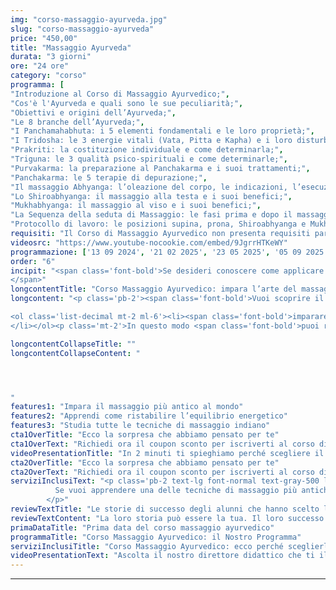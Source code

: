 ```yaml
---
img: "corso-massaggio-ayurveda.jpg"
slug: "corso-massaggio-ayurveda"
price: "450,00"
title: "Massaggio Ayurveda"
durata: "3 giorni"
ore: "24 ore"
category: "corso"
programma: [
"Introduzione al Corso di Massaggio Ayurvedico;",
"Cos'è l'Ayurveda e quali sono le sue peculiarità;",
"Obiettivi e origini dell’Ayurveda;",
"Le 8 branche dell’Ayurveda;",
"I Panchamahabhuta: i 5 elementi fondamentali e le loro proprietà;",
"I Tridosha: le 3 energie vitali (Vata, Pitta e Kapha) e i loro disturbi;",
"Prakriti: la costituzione individuale e come determinarla;",
"Triguna: le 3 qualità psico-spirituali e come determinarle;",
"Purvakarma: la preparazione al Panchakarma e i suoi trattamenti;",
"Panchakarma: le 5 terapie di depurazione;",
"Il massaggio Abhyanga: l’oleazione del corpo, le indicazioni, l’esecuzione, la durata e i benefici;",
"Lo Shiroabhyanga: il massaggio alla testa e i suoi benefici;",
"Mukhabhyanga: il massaggio al viso e i suoi benefici;",
"La Sequenza della seduta di Massaggio: le fasi prima e dopo il massaggio e i consigli per il massaggiatore;",
"Protocollo di lavoro: le posizioni supina, prona, Shiroabhyanga e Mukhabhyanga."]
requisiti: "Il Corso di Massaggio Ayurvedico non presenta requisiti particolari ed è aperto a tutti."
videosrc: "https://www.youtube-nocookie.com/embed/9JgrrHTKeWY"
programmazione: ['13 09 2024', '21 02 2025', '23 05 2025', '05 09 2025']    
order: "6"
incipit: "<span class='font-bold'>Se desideri conoscere come applicare la filosofia Ayurvedica al mondo del massaggio, questo è il corso ideale per te.</span> Cosa aspetti? <span class='font-bold'>Scopri come donare benessere ai tuoi clienti</span> e ristabilire l’equilibrio energetico <span class='font-bold'>attraverso l’uso sapiente</span> e sincronico <span class='font-bold'>delle mani, apprendendo numerose tecniche grazie al nostro corso massaggio ayurvedico. 
</span>"
longcontentTitle: "Corso Massaggio Ayurvedico: impara l’arte del massaggio più antico del mondo"            
longcontent: "<p class='pb-2'><span class='font-bold'>Vuoi scoprire il segreto dell'antica saggezza indiana</span> per il benessere del corpo e della mente? <span class='font-bold'>Allora devi assolutamente seguire il corso Massaggio Ayurvedico dove:</span></p> 

<ol class='list-decimal mt-2 ml-6'><li><span class='font-bold'>impararei a conoscere e a bilanciare le tre energie vitali</span> che governano ogni forma di vita ossia i “Dosha” (Vata, Pitta e Kapha);</li><li><span class='font-bold'>apprenderai tutte le tecniche del massaggio indiano</span> e di disintossicazione del Panchakarma;</li><li><span class='font-bold'>saprai come usare le tue mani con sincronia e fluidità</span> per creare un'armonia perfetta.
</li></ol><p class='mt-2'>In questo modo <span class='font-bold'>puoi ristabilire l’equilibrio energetico delle persone che decidono di affidarsi a te per questo trattamento</span>, gestendo bene l’intensità da adoperare durante la seduta di massaggio.</p>"

longcontentCollapseTitle: ""
longcontentCollapseContent: " 




"
features1: "Impara il massaggio più antico al mondo"
features2: "Apprendi come ristabilire l’equilibrio energetico"
features3: "Studia tutte le tecniche di massaggio indiano"  
cta1OverTitle: "Ecco la sorpresa che abbiamo pensato per te"
cta1OverText: "Richiedi ora il coupon sconto per iscriverti al corso di massaggio ayurveda"
videoPresentationTitle: "In 2 minuti ti spieghiamo perché scegliere il corso di massaggio ayurveda"
cta2OverTitle: "Ecco la sorpresa che abbiamo pensato per te"
cta2OverText: "Richiedi ora il coupon sconto per iscriverti al corso di massaggio ayurveda"
serviziInclusiText: "<p class='pb-2 text-lg font-normal text-gray-500 lg:text-xl sm:px-16 lg:px-48 text-justify'>
          Se vuoi apprendere una delle tecniche di massaggio più antiche e richieste nei centri benessere, devi assolutamente seguire questo corso. Una formazione che ti permetterà di ristabilire l’equilibrio energetico delle persone che decidono di affidarsi a te. Cosa aspetti? Contattaci ora per ricevere tutte le info sul nostro corso.
        </p>"
reviewTextTitle: "Le storie di successo degli alunni che hanno scelto la nostra scuola di massaggio"        
reviewTextContent: "La loro storia può essere la tua. Il loro successo puoi ottenerlo anche tu.<span class='block py-2'>Cosa aspetti? Scegli anche tu di essere finalmente felice del lavoro che scegli.</span>" 
primaDataTitle: "Prima data del corso massaggio ayurvedico"
programmaTitle: "Corso Massaggio Ayurvedico: il Nostro Programma" 
serviziInclusiTitle: "Corso Massaggio Ayurvedico: ecco perché sceglierlo"
videoPresentationText: "Ascolta il nostro direttore didattico che ti illustra i vantaggi di frequentare il corso massaggio ayurvedico."
---
```


---
